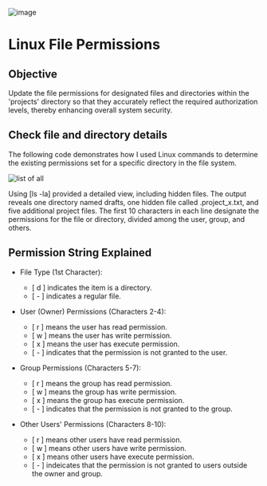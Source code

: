 ![image](https://github.com/user-attachments/assets/246b8806-e167-4536-b8ce-27ac798979de)



<h1>Linux File Permissions</h1>


<h2>Objective</h2>

Update the file permissions for designated files and directories within the 'projects' directory so that they accurately reflect the required authorization levels, thereby enhancing overall system security.
<p>
  
</p>

<h2>Check file and directory details</h2>
The following code demonstrates how I used Linux commands to determine the existing permissions set for a specific directory in the file system. 
<p>
  
</p>

![list of all](https://github.com/user-attachments/assets/fe42665a-59b6-40d7-85ca-5da6b7602aef)


Using [ls -la]  provided a detailed view, including hidden files. The output reveals one directory named drafts, one hidden file called .project_x.txt, and five additional project files. The first 10 characters in each line designate the permissions for the file or directory, divided among the user, group, and others.

<h2>Permission String Explained</h2>

  - File Type (1st Character):
    - [ d ] indicates the item is a directory.
    - [ - ] indicates a regular file.

  - User (Owner) Permissions (Characters 2-4):
    - [ r ] means the user has read permission.
    - [ w ] means the user has write permission.
    - [ x ] means the user has execute permission.
    - [ - ] indicates that the permission is not granted to the user.

  - Group Permissions (Characters 5-7):
    - [ r ] means the group has read permission.
    - [ w ] means the group has write permission.
    - [ x ] means the group has execute permission.
    - [ - ] indicates that the permission is not granted to the group.

  - Other Users' Permissions (Characters 8-10):
    - [ r ] means other users have read permission.
    - [ w ] means other users have write permission.
    - [ x ] means other users have execute permission.
    - [ - ] indeicates that the permission is not granted to users outside the owner and group.
